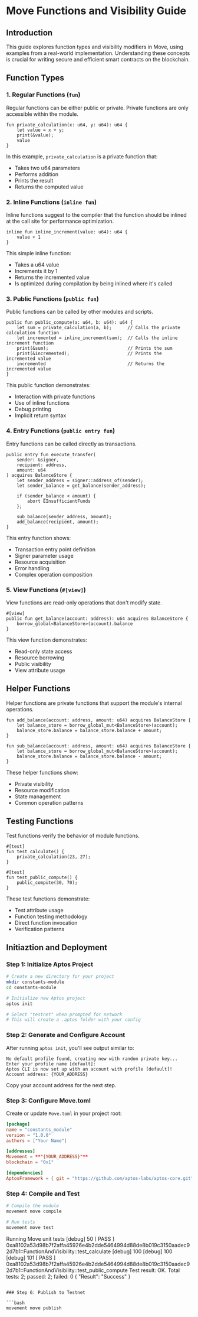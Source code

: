 # Move Functions and Visibility Guide

## Introduction

This guide explores function types and visibility modifiers in Move, using examples from a real-world implementation. Understanding these concepts is crucial for writing secure and efficient smart contracts on the blockchain.

## Function Types

### 1. Regular Functions (`fun`)

Regular functions can be either public or private. Private functions are only accessible within the module.

```move
fun private_calculation(x: u64, y: u64): u64 {
    let value = x + y;
    print(&value);
    value
}
```

In this example, `private_calculation` is a private function that:
- Takes two u64 parameters
- Performs addition
- Prints the result
- Returns the computed value

### 2. Inline Functions (`inline fun`)

Inline functions suggest to the compiler that the function should be inlined at the call site for performance optimization.

```move
inline fun inline_increment(value: u64): u64 {
    value + 1
}
```

This simple inline function:
- Takes a u64 value
- Increments it by 1
- Returns the incremented value
- Is optimized during compilation by being inlined where it's called

### 3. Public Functions (`public fun`)

Public functions can be called by other modules and scripts.

```move
public fun public_compute(a: u64, b: u64): u64 {
    let sum = private_calculation(a, b);      // Calls the private calculation function
    let incremented = inline_increment(sum);  // Calls the inline increment function
    print(&sum);                              // Prints the sum
    print(&incremented);                      // Prints the incremented value
    incremented                               // Returns the incremented value
}
```

This public function demonstrates:
- Interaction with private functions
- Use of inline functions
- Debug printing
- Implicit return syntax

### 4. Entry Functions (`public entry fun`)

Entry functions can be called directly as transactions.

```move
public entry fun execute_transfer(
    sender: &signer,
    recipient: address,
    amount: u64
) acquires BalanceStore {
    let sender_address = signer::address_of(sender);
    let sender_balance = get_balance(sender_address);

    if (sender_balance < amount) {
        abort EInsufficientFunds
    };

    sub_balance(sender_address, amount);
    add_balance(recipient, amount);
}
```

This entry function shows:
- Transaction entry point definition
- Signer parameter usage
- Resource acquisition
- Error handling
- Complex operation composition

### 5. View Functions (`#[view]`)

View functions are read-only operations that don't modify state.

```move
#[view]
public fun get_balance(account: address): u64 acquires BalanceStore {
    borrow_global<BalanceStore>(account).balance
}
```

This view function demonstrates:
- Read-only state access
- Resource borrowing
- Public visibility
- View attribute usage

## Helper Functions

Helper functions are private functions that support the module's internal operations.

```move
fun add_balance(account: address, amount: u64) acquires BalanceStore {
    let balance_store = borrow_global_mut<BalanceStore>(account);
    balance_store.balance = balance_store.balance + amount;
}

fun sub_balance(account: address, amount: u64) acquires BalanceStore {
    let balance_store = borrow_global_mut<BalanceStore>(account);
    balance_store.balance = balance_store.balance - amount;
}
```

These helper functions show:
- Private visibility
- Resource modification
- State management
- Common operation patterns

## Testing Functions

Test functions verify the behavior of module functions.

```move
#[test]
fun test_calculate() {
    private_calculation(23, 27);
}

#[test]
fun test_public_compute() {
    public_compute(30, 70);
}
```

These test functions demonstrate:
- Test attribute usage
- Function testing methodology
- Direct function invocation
- Verification patterns

## Initiaztion and Deployment

### Step 1: Initialize Aptos Project

```bash
# Create a new directory for your project
mkdir constants-module
cd constants-module

# Initialize new Aptos project
aptos init

# Select "testnet" when prompted for network
# This will create a .aptos folder with your config
```

### Step 2: Generate and Configure Account

After running `aptos init`, you'll see output similar to:
```
No default profile found, creating new with random private key...
Enter your profile name [default]: 
Aptos CLI is now set up with an account with profile [default]! 
Account address: {YOUR_ADDRESS}
```

Copy your account address for the next step.

### Step 3: Configure Move.toml

Create or update `Move.toml` in your project root:
```toml
[package]
name = "constants_module"
version = "1.0.0"
authors = ["Your Name"]

[addresses]
Movement = **"{YOUR_ADDRESS}"**
blockchain = "0x1"

[dependencies]
AptosFramework = { git = "https://github.com/aptos-labs/aptos-core.git", subdir = "aptos-move/framework/aptos-framework/", rev = "mainnet" }
```


### Step 4: Compile and Test

```bash
# Compile the module
movement move compile

# Run tests
movement move test
```
Running Move unit tests
[debug] 50
[ PASS    ] 0xa8102a53d98b7f2affa45926e4b2dde5464994d88de8b019c3150aadec92d7b1::FunctionAndVisibility::test_calculate
[debug] 100
[debug] 100
[debug] 101
[ PASS    ] 0xa8102a53d98b7f2affa45926e4b2dde5464994d88de8b019c3150aadec92d7b1::FunctionAndVisibility::test_public_compute
Test result: OK. Total tests: 2; passed: 2; failed: 0
{
  "Result": "Success"
}
```

### Step 6: Publish to Testnet

```bash
movement move publish
```